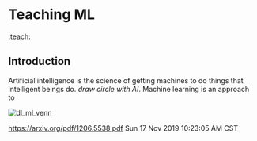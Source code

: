 # Teaching ML
:teach:

## Introduction

Artificial intelligence is the science of getting machines to do things that intelligent beings do.
*draw circle with AI*.
Machine learning is an approach to


![dl_ml_venn](/images/dl_ml_venn.jpg)

https://arxiv.org/pdf/1206.5538.pdf
Sun 17 Nov 2019 10:23:05 AM CST
